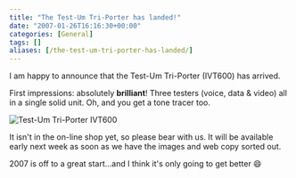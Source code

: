 ```yaml
---
title: "The Test-Um Tri-Porter has landed!"
date: "2007-01-26T16:16:30+00:00"
categories: [General]
tags: []
aliases: [/the-test-um-tri-porter-has-landed/]
---
```


I am happy to announce that the Test-Um Tri-Porter (IVT600) has arrived.

First impressions: absolutely **brilliant**! Three testers (voice, data &amp; video) all in a single solid unit. Oh, and you get a tone tracer too.

![Test-Um Tri-Porter IVT600](/images/uploads/2007/01/ivt600.jpg)

It isn't in the on-line shop yet, so please bear with us. It will be available early next week as soon as we have the images and web copy sorted out.

2007 is off to a great start...and I think it's only going to get better :smile:
